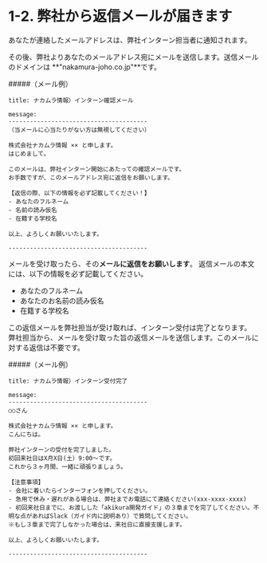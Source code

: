 # 1-2. 弊社から返信メールが届きます
あなたが連絡したメールアドレスは、弊社インターン担当者に通知されます。

その後、弊社よりあなたのメールアドレス宛にメールを送信します。送信メールのドメインは **"nakamura-joho.co.jp"**です。

#####（メール例）
```
title: ナカムラ情報）インターン確認メール

message: 
---------------------------------------
（当メールに心当たりがない方は無視してください）

株式会社ナカムラ情報 ×× と申します。
はじめまして。

このメールは、弊社インターン開始にあたっての確認メールです。
お手数ですが、このメールアドレス宛に返信をお願いします。

【返信の際、以下の情報を必ず記載してください！】
- あなたのフルネーム
- 名前の読み仮名
- 在籍する学校名

以上、よろしくお願いいたします。

---------------------------------------
```

メールを受け取ったら、その**メールに返信をお願いします**。
返信メールの本文には、以下の情報を必ず記載してください。

- あなたのフルネーム
- あなたのお名前の読み仮名
- 在籍する学校名

この返信メールを弊社担当が受け取れば、インターン受付は完了となります。
弊社担当から、メールを受け取った旨の返信メールを送信します。このメールに対する返信は不要です。

#####（メール例）
```
title: ナカムラ情報）インターン受付完了

message: 
---------------------------------------
○○さん

株式会社ナカムラ情報 ×× と申します。
こんにちは。

弊社インターンの受付を完了しました。
初回来社日はX月X日(土）9:00〜です。
これから３ヶ月間、一緒に頑張りましょう。

【注意事項】
- 会社に着いたらインターフォンを押してください。
- 急用で休み・遅れがある場合は、弊社までお電話にて連絡ください(xxx-xxxx-xxxx)
- 初回来社日までに、お渡しした「akikura開発ガイド」の３章までを完了してください。不明な点があればSlack（ガイド内に説明あり）で質問してください。
※もし３章まで完了しなかった場合は、来社日に直接支援します。

以上、よろしくお願いいたします。

---------------------------------------
```
